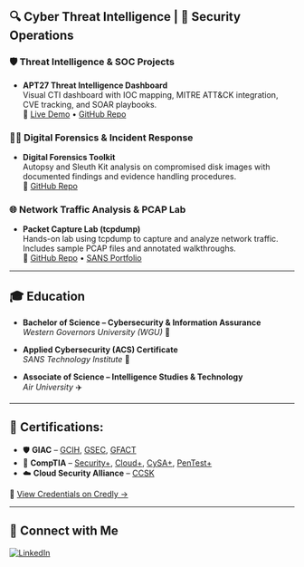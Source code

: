 ## 🔍 Cyber Threat Intelligence | 🔐 Security Operations

###  🛡️ Threat Intelligence & SOC Projects

- **APT27 Threat Intelligence Dashboard**  
  Visual CTI dashboard with IOC mapping, MITRE ATT&CK integration, CVE tracking, and SOAR playbooks.  
  🔗 [Live Demo](https://threat-intel-view-cyb3rtim.replit.app) • [GitHub Repo](https://github.com/Cyb3rTim/Cyber-Threat-Intelligence-Dashboard)


### 🕵🏽 Digital Forensics & Incident Response
- **Digital Forensics Toolkit**  
  Autopsy and Sleuth Kit analysis on compromised disk images with documented findings and evidence handling procedures.  
  🔗 [GitHub Repo](https://github.com/Cyb3rTim/Digital-Forensics)


### 🌐 Network Traffic Analysis & PCAP Lab
- **Packet Capture Lab (tcpdump)**  
  Hands-on lab using tcpdump to capture and analyze network traffic. Includes sample PCAP files and annotated walkthroughs.  
  🔗 [GitHub Repo](https://github.com/Cyb3rTim/tcpdumpLab) • [SANS Portfolio](https://canvas.sans.edu/eportfolios/343)

---

## 🎓 Education

- **Bachelor of Science – Cybersecurity & Information Assurance**  
  *Western Governors University (WGU)* 🦉

- **Applied Cybersecurity (ACS) Certificate**  
  *SANS Technology Institute* 🐺

- **Associate of Science – Intelligence Studies & Technology**  
  *Air University* ✈️

---

## 📄 Certifications:

- 🛡️ **GIAC** – [GCIH](https://www.credly.com/badges/c074cd14-25ca-4bb0-9fc1-95136e47df55/public_url), [GSEC](https://www.credly.com/badges/d73efcca-989c-4d49-8c15-c92e48dee70d/public_url), [GFACT](https://www.credly.com/badges/4d38fbd2-7fa2-4e68-a0e6-11e0c9fd4dee/public_url)
- 🔐 **CompTIA** – [Security+](https://www.credly.com/badges/518fcd86-3d12-4f82-b2bd-83adbf7f5f09/public_url), [Cloud+](https://www.credly.com/badges/fdce490b-c64b-4ada-a64c-020a77d3f18e/public_url), [CySA+](https://www.credly.com/badges/e86a1350-11e2-4ede-b258-bee7f6c2d745/public_url), [PenTest+](https://www.credly.com/badges/706e1bd6-124c-415e-9bf0-89521e649122/public_url)
- ☁️ **Cloud Security Alliance** – [CCSK](https://www.credly.com/badges/636ab74d-5f7b-49fb-b8ee-2d80a7b70fb4/public_url)

🧾 [View Credentials on Credly →](https://www.credly.com/users/timothy-terrance)


---
 
## 🤳 Connect with Me

[![LinkedIn](https://img.shields.io/badge/LinkedIn-blue?style=flat&logo=linkedin&logoColor=white)](https://www.linkedin.com/in/timjterrance)
